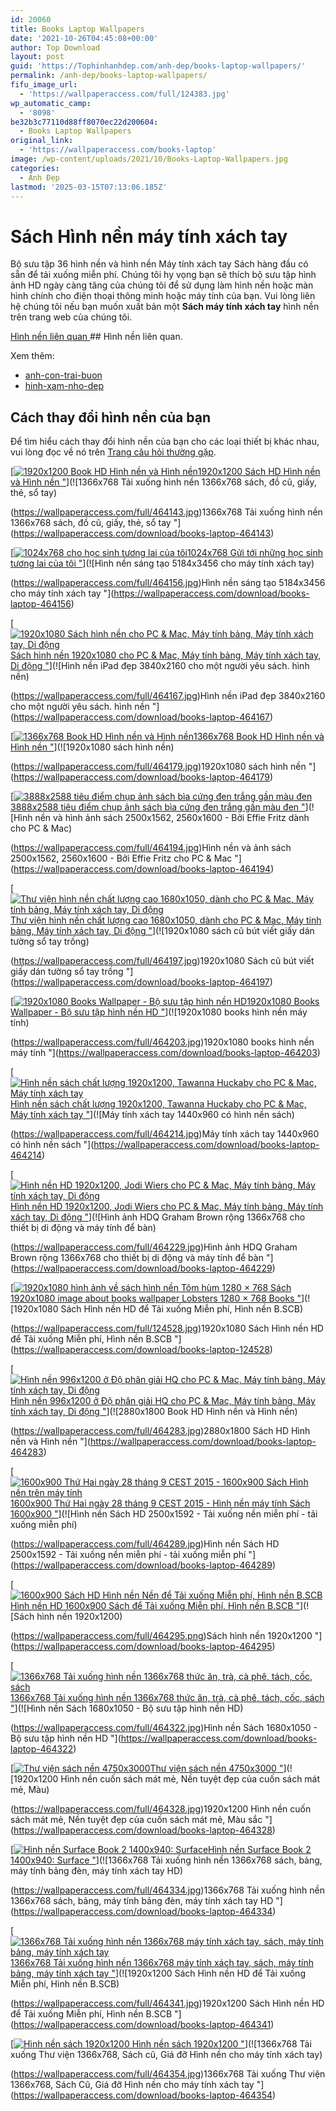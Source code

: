 ```yaml
---
id: 20060
title: Books Laptop Wallpapers
date: '2021-10-26T04:45:08+00:00'
author: Top Download
layout: post
guid: 'https://Tophinhanhdep.com/anh-dep/books-laptop-wallpapers/'
permalink: /anh-dep/books-laptop-wallpapers/
fifu_image_url:
  - 'https://wallpaperaccess.com/full/124383.jpg'
wp_automatic_camp:
  - '8098'
be32b3c77110d88ff8070ec22d200604:
  - Books Laptop Wallpapers
original_link:
  - 'https://wallpaperaccess.com/books-laptop'
image: /wp-content/uploads/2021/10/Books-Laptop-Wallpapers.jpg
categories:
  - Ảnh Đẹp
lastmod: '2025-03-15T07:13:06.185Z'
---
```

# Sách Hình nền máy tính xách tay

Bộ sưu tập 36 hình nền và hình nền Máy tính xách tay Sách hàng đầu có sẵn để tải xuống miễn phí. Chúng tôi hy vọng bạn sẽ thích bộ sưu tập hình ảnh HD ngày càng tăng của chúng tôi để sử dụng làm hình nền hoặc màn hình chính cho điện thoại thông minh hoặc máy tính của bạn. Vui lòng liên hệ chúng tôi nếu bạn muốn xuất bản một **Sách máy tính xách tay** hình nền trên trang web của chúng tôi.

[Hình nền liên quan ](#related) ## Hình nền liên quan.

   
 Xem thêm:

   
- [anh-con-trai-buon](https://tophinhanhdep.com/anh-avatar/anh-con-trai-buon/)
- [hinh-xam-nho-dep](https://tophinhanhdep.com/hinh-xam-dep/hinh-xam-nho-dep/)

## Cách thay đổi hình nền của bạn

Để tìm hiểu cách thay đổi hình nền của bạn cho các loại thiết bị khác nhau, vui lòng đọc về nó trên [Trang câu hỏi thường gặp](https://tophinhanhdep.com/faq/).

  
[[![1920x1200 Book HD Hình nền và Hình nền](https://wallpaperaccess.com/full/124383.jpg)1920x1200 Sách HD Hình nền và Hình nền "](https://wallpaperaccess.com/download/books-laptop-124383)](![1366x768 Tải xuống hình nền 1366x768 sách, đồ cũ, giấy, thẻ, sổ tay)

(https://wallpaperaccess.com/full/464143.jpg)1366x768 Tải xuống hình nền 1366x768 sách, đồ cũ, giấy, thẻ, sổ tay "](https://wallpaperaccess.com/download/books-laptop-464143)

[[![1024x768 cho học sinh tương lai của tôi](https://wallpaperaccess.com/full/464155.jpg)1024x768 Gửi tới những học sinh tương lai của tôi "](https://wallpaperaccess.com/download/books-laptop-464155)](![Hình nền sáng tạo 5184x3456 cho máy tính xách tay)

(https://wallpaperaccess.com/full/464156.jpg)Hình nền sáng tạo 5184x3456 cho máy tính xách tay "](https://wallpaperaccess.com/download/books-laptop-464156)

[[![1920x1080 Sách hình nền cho PC & Mac, Máy tính bảng, Máy tính xách tay, Di động](https://wallpaperaccess.com/full/464161.jpg)Sách hình nền 1920x1080 cho PC &amp; Mac, Máy tính bảng, Máy tính xách tay, Di động "](https://wallpaperaccess.com/download/books-laptop-464161)](![Hình nền iPad đẹp 3840x2160 cho một người yêu sách.  hình nền)

(https://wallpaperaccess.com/full/464167.jpg)Hình nền iPad đẹp 3840x2160 cho một người yêu sách. hình nền "](https://wallpaperaccess.com/download/books-laptop-464167)

[[![1366x768 Book HD Hình nền và Hình nền](https://wallpaperaccess.com/full/124378.jpg)1366x768 Book HD Hình nền và Hình nền "](https://wallpaperaccess.com/download/books-laptop-124378)](![1920x1080 sách hình nền)

(https://wallpaperaccess.com/full/464179.jpg)1920x1080 sách hình nền "](https://wallpaperaccess.com/download/books-laptop-464179)

[[![3888x2588 tiêu điểm chụp ảnh sách bìa cứng đen trắng gần màu đen](https://wallpaperaccess.com/full/464185.jpg)3888x2588 tiêu điểm chụp ảnh sách bìa cứng đen trắng gần màu đen "](https://wallpaperaccess.com/download/books-laptop-464185)](![Hình nền và hình ảnh sách 2500x1562, 2560x1600 - Bởi Effie Fritz dành cho PC & Mac)

(https://wallpaperaccess.com/full/464194.jpg)Hình nền và ảnh sách 2500x1562, 2560x1600 - Bởi Effie Fritz cho PC &amp; Mac "](https://wallpaperaccess.com/download/books-laptop-464194)

[[![Thư viện hình nền chất lượng cao 1680x1050, dành cho PC & Mac, Máy tính bảng, Máy tính xách tay, Di động](https://wallpaperaccess.com/full/464196.jpg)Thư viện hình nền chất lượng cao 1680x1050, dành cho PC &amp; Mac, Máy tính bảng, Máy tính xách tay, Di động "](https://wallpaperaccess.com/download/books-laptop-464196)](![1920x1080 sách cũ bút viết giấy dán tường sổ tay trống)

(https://wallpaperaccess.com/full/464197.jpg)1920x1080 Sách cũ bút viết giấy dán tường sổ tay trống "](https://wallpaperaccess.com/download/books-laptop-464197)

[[![1920x1080 Books Wallpaper - Bộ sưu tập hình nền HD](https://wallpaperaccess.com/full/464201.jpg)1920x1080 Books Wallpaper - Bộ sưu tập hình nền HD "](https://wallpaperaccess.com/download/books-laptop-464201)](![1920x1080 books hình nền máy tính)

(https://wallpaperaccess.com/full/464203.jpg)1920x1080 books hình nền máy tính "](https://wallpaperaccess.com/download/books-laptop-464203)

[[![Hình nền sách chất lượng 1920x1200, Tawanna Huckaby cho PC & Mac, Máy tính xách tay](https://wallpaperaccess.com/full/464209.jpg)Hình nền sách chất lượng 1920x1200, Tawanna Huckaby cho PC &amp; Mac, Máy tính xách tay "](https://wallpaperaccess.com/download/books-laptop-464209)](![Máy tính xách tay 1440x960 có hình nền sách)

(https://wallpaperaccess.com/full/464214.jpg)Máy tính xách tay 1440x960 có hình nền sách "](https://wallpaperaccess.com/download/books-laptop-464214)

[[![Hình nền HD 1920x1200, Jodi Wiers cho PC & Mac, Máy tính bảng, Máy tính xách tay, Di động](https://wallpaperaccess.com/full/464217.jpg)Hình nền HD 1920x1200, Jodi Wiers cho PC &amp; Mac, Máy tính bảng, Máy tính xách tay, Di động "](https://wallpaperaccess.com/download/books-laptop-464217)](![Hình ảnh HDQ Graham Brown rộng 1366x768 cho thiết bị di động và máy tính để bàn)

(https://wallpaperaccess.com/full/464229.jpg)Hình ảnh HDQ Graham Brown rộng 1366x768 cho thiết bị di động và máy tính để bàn "](https://wallpaperaccess.com/download/books-laptop-464229)

[[![1920x1080 hình ảnh về sách hình nền Tôm hùm 1280 × 768 Sách](https://wallpaperaccess.com/full/464232.jpg)1920x1080 image about books wallpaper Lobsters 1280 × 768 Books "](https://wallpaperaccess.com/download/books-laptop-464232)](![1920x1080 Sách Hình nền HD để Tải xuống Miễn phí, Hình nền B.SCB)

(https://wallpaperaccess.com/full/124528.jpg)1920x1080 Sách Hình nền HD để Tải xuống Miễn phí, Hình nền B.SCB "](https://wallpaperaccess.com/download/books-laptop-124528)

[[![Hình nền 996x1200 ở Độ phân giải HQ cho PC & Mac, Máy tính bảng, Máy tính xách tay, Di động](https://wallpaperaccess.com/full/464273.jpg)Hình nền 996x1200 ở Độ phân giải HQ cho PC &amp; Mac, Máy tính bảng, Máy tính xách tay, Di động "](https://wallpaperaccess.com/download/books-laptop-464273)](![2880x1800 Book HD Hình nền và Hình nền)

(https://wallpaperaccess.com/full/464283.jpg)2880x1800 Sách HD Hình nền và Hình nền "](https://wallpaperaccess.com/download/books-laptop-464283)

[[![1600x900 Thứ Hai ngày 28 tháng 9 CEST 2015 - 1600x900 Sách Hình nền trên máy tính](https://wallpaperaccess.com/full/464285.jpg)1600x900 Thứ Hai ngày 28 tháng 9 CEST 2015 - Hình nền máy tính Sách 1600x900 "](https://wallpaperaccess.com/download/books-laptop-464285)](![Hình nền Sách HD 2500x1592 - Tải xuống nền miễn phí - tải xuống miễn phí)

(https://wallpaperaccess.com/full/464289.jpg)Hình nền Sách HD 2500x1592 - Tải xuống nền miễn phí - tải xuống miễn phí "](https://wallpaperaccess.com/download/books-laptop-464289)

[[![1600x900 Sách HD Hình nền Nền để Tải xuống Miễn phí, Hình nền B.SCB](https://wallpaperaccess.com/full/464293.jpg)Hình nền HD 1600x900 Sách để Tải xuống Miễn phí, Hình nền B.SCB "](https://wallpaperaccess.com/download/books-laptop-464293)](![Sách hình nền 1920x1200)

(https://wallpaperaccess.com/full/464295.png)Sách hình nền 1920x1200 "](https://wallpaperaccess.com/download/books-laptop-464295)

[[![1366x768 Tải xuống hình nền 1366x768 thức ăn, trà, cà phê, tách, cốc, sách](https://wallpaperaccess.com/full/464319.jpg)1366x768 Tải xuống hình nền 1366x768 thức ăn, trà, cà phê, tách, cốc, sách "](https://wallpaperaccess.com/download/books-laptop-464319)](![Hình nền Sách 1680x1050 - Bộ sưu tập hình nền HD)

(https://wallpaperaccess.com/full/464322.jpg)Hình nền Sách 1680x1050 - Bộ sưu tập hình nền HD "](https://wallpaperaccess.com/download/books-laptop-464322)

[[![Thư viện sách nền 4750x3000](https://wallpaperaccess.com/full/464324.jpg)Thư viện sách nền 4750x3000 "](https://wallpaperaccess.com/download/books-laptop-464324)](![1920x1200 Hình nền cuốn sách mát mẻ, Nền tuyệt đẹp của cuốn sách mát mẻ, Màu)

(https://wallpaperaccess.com/full/464328.jpg)1920x1200 Hình nền cuốn sách mát mẻ, Nền tuyệt đẹp của cuốn sách mát mẻ, Màu sắc "](https://wallpaperaccess.com/download/books-laptop-464328)

[[![Hình nền Surface Book 2 1400x940: Surface](https://wallpaperaccess.com/full/124473.png)Hình nền Surface Book 2 1400x940: Surface "](https://wallpaperaccess.com/download/books-laptop-124473)](![1366x768 Tải xuống hình nền 1366x768 sách, bảng, máy tính bảng đèn, máy tính xách tay HD)

(https://wallpaperaccess.com/full/464334.jpg)1366x768 Tải xuống hình nền 1366x768 sách, bảng, máy tính bảng đèn, máy tính xách tay HD "](https://wallpaperaccess.com/download/books-laptop-464334)

[[![1366x768 Tải xuống hình nền 1366x768 máy tính xách tay, sách, máy tính bảng, máy tính xách tay](https://wallpaperaccess.com/full/464338.jpg)1366x768 Tải xuống hình nền 1366x768 máy tính xách tay, sách, máy tính bảng, máy tính xách tay "](https://wallpaperaccess.com/download/books-laptop-464338)](![1920x1200 Sách Hình nền HD để Tải xuống Miễn phí, Hình nền B.SCB)

(https://wallpaperaccess.com/full/464341.jpg)1920x1200 Sách Hình nền HD để Tải xuống Miễn phí, Hình nền B.SCB "](https://wallpaperaccess.com/download/books-laptop-464341)

[[![Hình nền sách 1920x1200](https://wallpaperaccess.com/full/124491.jpg) Hình nền sách 1920x1200 "](https://wallpaperaccess.com/download/books-laptop-124491)](![1366x768 Tải xuống Thư viện 1366x768, Sách cũ, Giá đỡ Hình nền cho máy tính xách tay)

(https://wallpaperaccess.com/full/464354.jpg)1366x768 Tải xuống Thư viện 1366x768, Sách Cũ, Giá đỡ Hình nền cho máy tính xách tay "](https://wallpaperaccess.com/download/books-laptop-464354)
